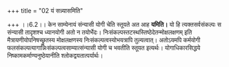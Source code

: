 +++
title = "02 यं सन्न्यासमिति"

+++
।।6.2।। केन साम्येनायं संन्यासी योगी चेति स्तूयते अत आह **यमिति।** यो हि
त्यक्तसर्वसंकल्पः स संन्यासी तादृशश्च ध्यानयोगी अतो न
तयोर्भेदः। निःसंकल्पस्तटस्थस्तिष्ठेदेतन्मोक्षलक्षणम् इति
मैत्रायणीयोपनिषच्छ्रुतस्य मोक्षलक्षणस्य निःसंकल्पत्वस्योभयत्रापि
तुल्यत्वात्। अतोऽयमपि कर्मयोगी
फलसंकल्पत्यागान्निःसंकल्पत्वसाम्यात्संन्यासी योगी च भवतीति स्तूयत
इत्यर्थः। योगाधिकारसिद्धये निष्कामकर्माण्यनुष्ठेयानीति
श्लोकद्वयतात्पर्यार्थः।
